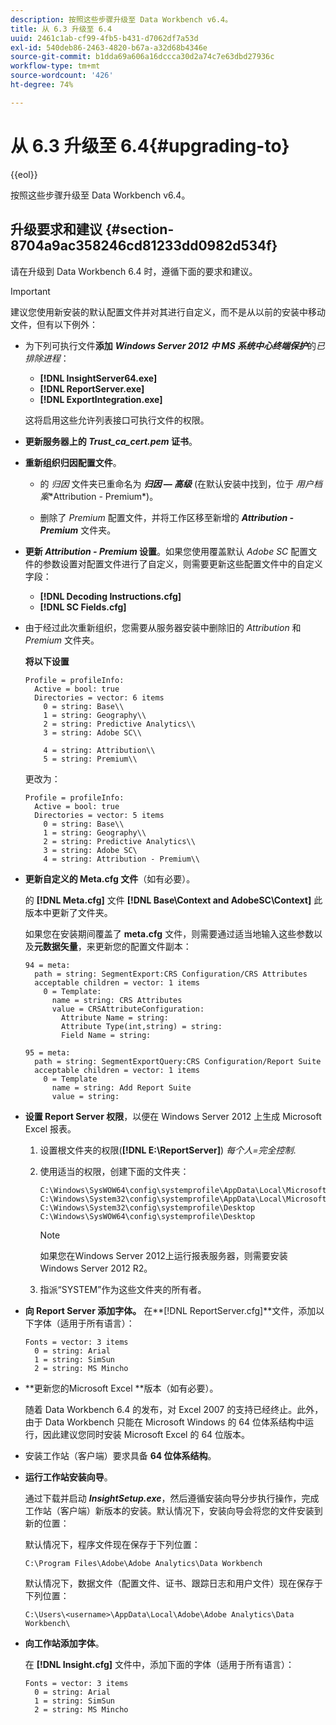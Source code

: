 ```yaml
---
description: 按照这些步骤升级至 Data Workbench v6.4。
title: 从 6.3 升级至 6.4
uuid: 2461c1ab-cf99-4fb5-b431-d7062df7a53d
exl-id: 540deb86-2463-4820-b67a-a32d68b4346e
source-git-commit: b1dda69a606a16dccca30d2a74c7e63dbd27936c
workflow-type: tm+mt
source-wordcount: '426'
ht-degree: 74%

---
```


# 从 6.3 升级至 6.4{#upgrading-to}

{{eol}}

按照这些步骤升级至 Data Workbench v6.4。

## 升级要求和建议 {#section-8704a9ac358246cd81233dd0982d534f}

请在升级到 Data Workbench 6.4 时，遵循下面的要求和建议。

>[!IMPORTANT]
>
>建议您使用新安装的默认配置文件并对其进行自定义，而不是从以前的安装中移动文件，但有以下例外：

* 为下列可执行文件&#x200B;**添加** ***Windows Server 2012 中 MS 系统中心终端保护***&#x200B;的&#x200B;*已排除进程*：

   * **[!DNL InsightServer64.exe]**
   * **[!DNL ReportServer.exe]**
   * **[!DNL ExportIntegration.exe]**

   这将启用这些允许列表接口可执行文件的权限。

* **更新服务器上的 *Trust_ca_cert.pem* 证书**。
* **重新组织归因配置文件**。

   * 的 *归因* 文件夹已重命名为 ***归因 — 高级*** (在默认安装中找到，位于 *用户档案*\*Attribution - Premium*)。

   * 删除了 *Premium* 配置文件，并将工作区移至新增的 ***Attribution - Premium*** 文件夹。

* **更新 *Attribution - Premium* 设置**。如果您使用覆盖默认 *Adobe SC* 配置文件的参数设置对配置文件进行了自定义，则需要更新这些配置文件中的自定义字段：

   * **[!DNL Decoding Instructions.cfg]**
   * **[!DNL SC Fields.cfg]**

* 由于经过此次重新组织，您需要从服务器安装中删除旧的 *Attribution* 和 *Premium* 文件夹。

   **将以下设置**

   ```
   Profile = profileInfo:  
     Active = bool: true 
     Directories = vector: 6 items 
       0 = string: Base\\ 
       1 = string: Geography\\ 
       2 = string: Predictive Analytics\\ 
       3 = string: Adobe SC\\ 
   
       4 = string: Attribution\\ 
       5 = string: Premium\\
   ```

   更改为：

   ```
   Profile = profileInfo:  
     Active = bool: true 
     Directories = vector: 5 items 
       0 = string: Base\\ 
       1 = string: Geography\\ 
       2 = string: Predictive Analytics\\ 
       3 = string: Adobe SC\
       4 = string: Attribution - Premium\\
   ```

* **更新自定义的 Meta.cfg 文件**（如有必要）。

   的 **[!DNL Meta.cfg]** 文件 **[!DNL Base\Context and AdobeSC\Context]** 此版本中更新了文件夹。

   如果您在安装期间覆盖了 **meta.cfg** 文件，则需要通过适当地输入这些参数以及&#x200B;**元数据矢量**，来更新您的配置文件副本：

   ```
   94 = meta: 
     path = string: SegmentExport:CRS Configuration/CRS Attributes 
     acceptable children = vector: 1 items 
       0 = Template: 
         name = string: CRS Attributes 
         value = CRSAttributeConfiguration: 
           Attribute Name = string: 
           Attribute Type(int,string) = string: 
           Field Name = string: 
   
   95 = meta: 
     path = string: SegmentExportQuery:CRS Configuration/Report Suite 
     acceptable children = vector: 1 items 
       0 = Template 
         name = string: Add Report Suite 
         value = string:
   ```

* **设置 Report Server 权限**，以便在 Windows Server 2012 上生成 Microsoft Excel 报表。

   1. 设置根文件夹的权限(**[!DNL E:\ReportServer\]**) *每个人=完全控制*.

   1. 使用适当的权限，创建下面的文件夹：

      ```
      C:\Windows\SysWOW64\config\systemprofile\AppData\Local\Microsoft\Windows\INetCac‌he 
      C:\Windows\System32\config\systemprofile\AppData\Local\Microsoft\Windows\INetCac‌he 
      C:\Windows\System32\config\systemprofile\Desktop 
      C:\Windows\SysWOW64\config\systemprofile\Desktop
      ```

      >[!NOTE]
      >
      >如果您在Windows Server 2012上运行报表服务器，则需要安装Windows Server 2012 R2。

   1. 指派“SYSTEM”作为这些文件夹的所有者。

* **向 Report Server 添加字体。** 在**[!DNL ReportServer.cfg]**文件，添加以下字体（适用于所有语言）：

   ```
   Fonts = vector: 3 items 
     0 = string: Arial 
     1 = string: SimSun 
     2 = string: MS Mincho
   ```

* **更新您的Microsoft Excel **版本（如有必要）。

   随着 Data Workbench 6.4 的发布，对 Excel 2007 的支持已经终止。此外，由于 Data Workbench 只能在 Microsoft Windows 的 64 位体系结构中运行，因此建议您同时安装 Microsoft Excel 的 64 位版本。

* 安装工作站（客户端）要求具备 **64 位体系结构**。
* **运行工作站安装向导**。

   通过下载并启动 ***InsightSetup.exe***，然后遵循安装向导分步执行操作，完成工作站（客户端）新版本的安装。默认情况下，安装向导会将您的文件安装到新的位置：

   默认情况下，程序文件现在保存于下列位置：

   ```
   C:\Program Files\Adobe\Adobe Analytics\Data Workbench
   ```

   默认情况下，数据文件（配置文件、证书、跟踪日志和用户文件）现在保存于下列位置：

   ```
   C:\Users\<username>\AppData\Local\Adobe\Adobe Analytics\Data Workbench\
   ```

* **向工作站添加字体**。

   在 **[!DNL Insight.cfg]** 文件中，添加下面的字体（适用于所有语言）：

   ```
   Fonts = vector: 3 items 
     0 = string: Arial 
     1 = string: SimSun 
     2 = string: MS Mincho
   ```

